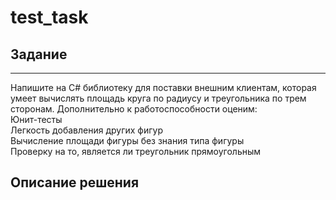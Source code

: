 # test_task
## Задание
---
Напишите на C# библиотеку для поставки внешним клиентам, которая умеет вычислять площадь круга по радиусу и треугольника по трем сторонам.
Дополнительно к работоспособности оценим:  
  Юнит-тесты  
  Легкость добавления других фигур  
  Вычисление площади фигуры без знания типа фигуры  
  Проверку на то, является ли треугольник прямоугольным  

## Описание решения
